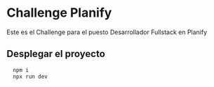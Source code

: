 # Challenge Planify

Este es el Challenge para el puesto Desarrollador Fullstack en Planify


## Desplegar el proyecto


```bash
  npm i
  npx run dev
```